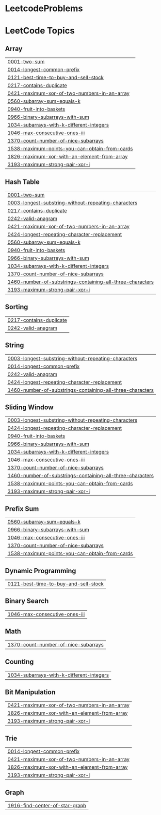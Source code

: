 # LeetcodeProblems
<!---LeetCode Topics Start-->
# LeetCode Topics
## Array
|  |
| ------- |
| [0001-two-sum](https://github.com/vigneshreddyputluri/LeetcodeProblems/tree/master/0001-two-sum) |
| [0014-longest-common-prefix](https://github.com/vigneshreddyputluri/LeetcodeProblems/tree/master/0014-longest-common-prefix) |
| [0121-best-time-to-buy-and-sell-stock](https://github.com/vigneshreddyputluri/LeetcodeProblems/tree/master/0121-best-time-to-buy-and-sell-stock) |
| [0217-contains-duplicate](https://github.com/vigneshreddyputluri/LeetcodeProblems/tree/master/0217-contains-duplicate) |
| [0421-maximum-xor-of-two-numbers-in-an-array](https://github.com/vigneshreddyputluri/LeetcodeProblems/tree/master/0421-maximum-xor-of-two-numbers-in-an-array) |
| [0560-subarray-sum-equals-k](https://github.com/vigneshreddyputluri/LeetcodeProblems/tree/master/0560-subarray-sum-equals-k) |
| [0940-fruit-into-baskets](https://github.com/vigneshreddyputluri/LeetcodeProblems/tree/master/0940-fruit-into-baskets) |
| [0966-binary-subarrays-with-sum](https://github.com/vigneshreddyputluri/LeetcodeProblems/tree/master/0966-binary-subarrays-with-sum) |
| [1034-subarrays-with-k-different-integers](https://github.com/vigneshreddyputluri/LeetcodeProblems/tree/master/1034-subarrays-with-k-different-integers) |
| [1046-max-consecutive-ones-iii](https://github.com/vigneshreddyputluri/LeetcodeProblems/tree/master/1046-max-consecutive-ones-iii) |
| [1370-count-number-of-nice-subarrays](https://github.com/vigneshreddyputluri/LeetcodeProblems/tree/master/1370-count-number-of-nice-subarrays) |
| [1538-maximum-points-you-can-obtain-from-cards](https://github.com/vigneshreddyputluri/LeetcodeProblems/tree/master/1538-maximum-points-you-can-obtain-from-cards) |
| [1826-maximum-xor-with-an-element-from-array](https://github.com/vigneshreddyputluri/LeetcodeProblems/tree/master/1826-maximum-xor-with-an-element-from-array) |
| [3193-maximum-strong-pair-xor-i](https://github.com/vigneshreddyputluri/LeetcodeProblems/tree/master/3193-maximum-strong-pair-xor-i) |
## Hash Table
|  |
| ------- |
| [0001-two-sum](https://github.com/vigneshreddyputluri/LeetcodeProblems/tree/master/0001-two-sum) |
| [0003-longest-substring-without-repeating-characters](https://github.com/vigneshreddyputluri/LeetcodeProblems/tree/master/0003-longest-substring-without-repeating-characters) |
| [0217-contains-duplicate](https://github.com/vigneshreddyputluri/LeetcodeProblems/tree/master/0217-contains-duplicate) |
| [0242-valid-anagram](https://github.com/vigneshreddyputluri/LeetcodeProblems/tree/master/0242-valid-anagram) |
| [0421-maximum-xor-of-two-numbers-in-an-array](https://github.com/vigneshreddyputluri/LeetcodeProblems/tree/master/0421-maximum-xor-of-two-numbers-in-an-array) |
| [0424-longest-repeating-character-replacement](https://github.com/vigneshreddyputluri/LeetcodeProblems/tree/master/0424-longest-repeating-character-replacement) |
| [0560-subarray-sum-equals-k](https://github.com/vigneshreddyputluri/LeetcodeProblems/tree/master/0560-subarray-sum-equals-k) |
| [0940-fruit-into-baskets](https://github.com/vigneshreddyputluri/LeetcodeProblems/tree/master/0940-fruit-into-baskets) |
| [0966-binary-subarrays-with-sum](https://github.com/vigneshreddyputluri/LeetcodeProblems/tree/master/0966-binary-subarrays-with-sum) |
| [1034-subarrays-with-k-different-integers](https://github.com/vigneshreddyputluri/LeetcodeProblems/tree/master/1034-subarrays-with-k-different-integers) |
| [1370-count-number-of-nice-subarrays](https://github.com/vigneshreddyputluri/LeetcodeProblems/tree/master/1370-count-number-of-nice-subarrays) |
| [1460-number-of-substrings-containing-all-three-characters](https://github.com/vigneshreddyputluri/LeetcodeProblems/tree/master/1460-number-of-substrings-containing-all-three-characters) |
| [3193-maximum-strong-pair-xor-i](https://github.com/vigneshreddyputluri/LeetcodeProblems/tree/master/3193-maximum-strong-pair-xor-i) |
## Sorting
|  |
| ------- |
| [0217-contains-duplicate](https://github.com/vigneshreddyputluri/LeetcodeProblems/tree/master/0217-contains-duplicate) |
| [0242-valid-anagram](https://github.com/vigneshreddyputluri/LeetcodeProblems/tree/master/0242-valid-anagram) |
## String
|  |
| ------- |
| [0003-longest-substring-without-repeating-characters](https://github.com/vigneshreddyputluri/LeetcodeProblems/tree/master/0003-longest-substring-without-repeating-characters) |
| [0014-longest-common-prefix](https://github.com/vigneshreddyputluri/LeetcodeProblems/tree/master/0014-longest-common-prefix) |
| [0242-valid-anagram](https://github.com/vigneshreddyputluri/LeetcodeProblems/tree/master/0242-valid-anagram) |
| [0424-longest-repeating-character-replacement](https://github.com/vigneshreddyputluri/LeetcodeProblems/tree/master/0424-longest-repeating-character-replacement) |
| [1460-number-of-substrings-containing-all-three-characters](https://github.com/vigneshreddyputluri/LeetcodeProblems/tree/master/1460-number-of-substrings-containing-all-three-characters) |
## Sliding Window
|  |
| ------- |
| [0003-longest-substring-without-repeating-characters](https://github.com/vigneshreddyputluri/LeetcodeProblems/tree/master/0003-longest-substring-without-repeating-characters) |
| [0424-longest-repeating-character-replacement](https://github.com/vigneshreddyputluri/LeetcodeProblems/tree/master/0424-longest-repeating-character-replacement) |
| [0940-fruit-into-baskets](https://github.com/vigneshreddyputluri/LeetcodeProblems/tree/master/0940-fruit-into-baskets) |
| [0966-binary-subarrays-with-sum](https://github.com/vigneshreddyputluri/LeetcodeProblems/tree/master/0966-binary-subarrays-with-sum) |
| [1034-subarrays-with-k-different-integers](https://github.com/vigneshreddyputluri/LeetcodeProblems/tree/master/1034-subarrays-with-k-different-integers) |
| [1046-max-consecutive-ones-iii](https://github.com/vigneshreddyputluri/LeetcodeProblems/tree/master/1046-max-consecutive-ones-iii) |
| [1370-count-number-of-nice-subarrays](https://github.com/vigneshreddyputluri/LeetcodeProblems/tree/master/1370-count-number-of-nice-subarrays) |
| [1460-number-of-substrings-containing-all-three-characters](https://github.com/vigneshreddyputluri/LeetcodeProblems/tree/master/1460-number-of-substrings-containing-all-three-characters) |
| [1538-maximum-points-you-can-obtain-from-cards](https://github.com/vigneshreddyputluri/LeetcodeProblems/tree/master/1538-maximum-points-you-can-obtain-from-cards) |
| [3193-maximum-strong-pair-xor-i](https://github.com/vigneshreddyputluri/LeetcodeProblems/tree/master/3193-maximum-strong-pair-xor-i) |
## Prefix Sum
|  |
| ------- |
| [0560-subarray-sum-equals-k](https://github.com/vigneshreddyputluri/LeetcodeProblems/tree/master/0560-subarray-sum-equals-k) |
| [0966-binary-subarrays-with-sum](https://github.com/vigneshreddyputluri/LeetcodeProblems/tree/master/0966-binary-subarrays-with-sum) |
| [1046-max-consecutive-ones-iii](https://github.com/vigneshreddyputluri/LeetcodeProblems/tree/master/1046-max-consecutive-ones-iii) |
| [1370-count-number-of-nice-subarrays](https://github.com/vigneshreddyputluri/LeetcodeProblems/tree/master/1370-count-number-of-nice-subarrays) |
| [1538-maximum-points-you-can-obtain-from-cards](https://github.com/vigneshreddyputluri/LeetcodeProblems/tree/master/1538-maximum-points-you-can-obtain-from-cards) |
## Dynamic Programming
|  |
| ------- |
| [0121-best-time-to-buy-and-sell-stock](https://github.com/vigneshreddyputluri/LeetcodeProblems/tree/master/0121-best-time-to-buy-and-sell-stock) |
## Binary Search
|  |
| ------- |
| [1046-max-consecutive-ones-iii](https://github.com/vigneshreddyputluri/LeetcodeProblems/tree/master/1046-max-consecutive-ones-iii) |
## Math
|  |
| ------- |
| [1370-count-number-of-nice-subarrays](https://github.com/vigneshreddyputluri/LeetcodeProblems/tree/master/1370-count-number-of-nice-subarrays) |
## Counting
|  |
| ------- |
| [1034-subarrays-with-k-different-integers](https://github.com/vigneshreddyputluri/LeetcodeProblems/tree/master/1034-subarrays-with-k-different-integers) |
## Bit Manipulation
|  |
| ------- |
| [0421-maximum-xor-of-two-numbers-in-an-array](https://github.com/vigneshreddyputluri/LeetcodeProblems/tree/master/0421-maximum-xor-of-two-numbers-in-an-array) |
| [1826-maximum-xor-with-an-element-from-array](https://github.com/vigneshreddyputluri/LeetcodeProblems/tree/master/1826-maximum-xor-with-an-element-from-array) |
| [3193-maximum-strong-pair-xor-i](https://github.com/vigneshreddyputluri/LeetcodeProblems/tree/master/3193-maximum-strong-pair-xor-i) |
## Trie
|  |
| ------- |
| [0014-longest-common-prefix](https://github.com/vigneshreddyputluri/LeetcodeProblems/tree/master/0014-longest-common-prefix) |
| [0421-maximum-xor-of-two-numbers-in-an-array](https://github.com/vigneshreddyputluri/LeetcodeProblems/tree/master/0421-maximum-xor-of-two-numbers-in-an-array) |
| [1826-maximum-xor-with-an-element-from-array](https://github.com/vigneshreddyputluri/LeetcodeProblems/tree/master/1826-maximum-xor-with-an-element-from-array) |
| [3193-maximum-strong-pair-xor-i](https://github.com/vigneshreddyputluri/LeetcodeProblems/tree/master/3193-maximum-strong-pair-xor-i) |
## Graph
|  |
| ------- |
| [1916-find-center-of-star-graph](https://github.com/vigneshreddyputluri/LeetcodeProblems/tree/master/1916-find-center-of-star-graph) |
<!---LeetCode Topics End-->